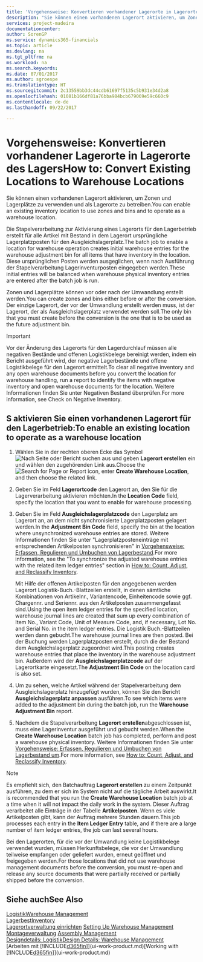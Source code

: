 ```yaml
---
title: 'Vorgehensweise: Konvertieren vorhandener Lagerorte in Lagerorte des Lagers | Microsoft Docs'
description: "Sie können einen vorhandenen Lagerort aktivieren, um Zonen und Lagerplätze zu verwenden und als Lagerorte zu betreiben."
services: project-madeira
documentationcenter: 
author: SorenGP
ms.service: dynamics365-financials
ms.topic: article
ms.devlang: na
ms.tgt_pltfrm: na
ms.workload: na
ms.search.keywords: 
ms.date: 07/01/2017
ms.author: sgroespe
ms.translationtype: HT
ms.sourcegitcommit: 2c13559bb3dc44cdb61697f5135c5b931e34d2a8
ms.openlocfilehash: 01081b166df81a76bba984bcb679069e59c660c9
ms.contentlocale: de-de
ms.lasthandoff: 09/22/2017

---
```

# <a name="how-to-convert-existing-locations-to-warehouse-locations"></a><span data-ttu-id="9cbbf-103">Vorgehensweise: Konvertieren vorhandener Lagerorte in Lagerorte des Lagers</span><span class="sxs-lookup"><span data-stu-id="9cbbf-103">How to: Convert Existing Locations to Warehouse Locations</span></span>
<span data-ttu-id="9cbbf-104">Sie können einen vorhandenen Lagerort aktivieren, um Zonen und Lagerplätze zu verwenden und als Lagerorte zu betreiben.</span><span class="sxs-lookup"><span data-stu-id="9cbbf-104">You can enable an existing inventory location to use zones and bins and to operate as a warehouse location.</span></span>  

<span data-ttu-id="9cbbf-105">Die Stapelverarbeitung zur Aktivierung eines Lagerorts für den Lagerbetrieb erstellt für alle Artikel mit Bestand in dem Lagerort ursprüngliche Lagerplatzposten für den Ausgleichslagerplatz.</span><span class="sxs-lookup"><span data-stu-id="9cbbf-105">The batch job to enable a location for warehouse operation creates initial warehouse entries for the warehouse adjustment bin for all items that have inventory in the location.</span></span> <span data-ttu-id="9cbbf-106">Diese ursprünglichen Posten werden ausgeglichen, wenn nach Ausführung der Stapelverarbeitung Lagerinventurposten eingegeben werden.</span><span class="sxs-lookup"><span data-stu-id="9cbbf-106">These initial entries will be balanced when warehouse physical inventory entries are entered after the batch job is run.</span></span>  

<span data-ttu-id="9cbbf-107">Zonen und Lagerplätze können vor oder nach der Umwandlung erstellt werden.</span><span class="sxs-lookup"><span data-stu-id="9cbbf-107">You can create zones and bins either before or after the conversion.</span></span> <span data-ttu-id="9cbbf-108">Der einzige Lagerort, der vor der Umwandlung erstellt werden muss, ist der Lagerort, der als Ausgleichslagerplatz verwendet werden soll.</span><span class="sxs-lookup"><span data-stu-id="9cbbf-108">The only bin that you must create before the conversion is the one that is to be used as the future adjustment bin.</span></span>  

> [!IMPORTANT]  
>  <span data-ttu-id="9cbbf-109">Vor der Änderung des Lagerorts für den Lagerdurchlauf müssen alle negativen Bestände und offenen Logistikbelege bereinigt werden, indem ein Bericht ausgeführt wird, der negative Lagerbestände und offene Logistikbelege für den Lagerort ermittelt.</span><span class="sxs-lookup"><span data-stu-id="9cbbf-109">To clear all negative inventory and any open warehouse documents before you convert the location for warehouse handling, run a report to identify the items with negative inventory and open warehouse documents for the location.</span></span> <span data-ttu-id="9cbbf-110">Weitere Informationen finden Sie unter Negativen Bestand überprüfen.</span><span class="sxs-lookup"><span data-stu-id="9cbbf-110">For more information, see Check on Negative Inventory.</span></span>  

## <a name="to-enable-an-existing-location-to-operate-as-a-warehouse-location"></a><span data-ttu-id="9cbbf-111">S aktivieren Sie einen vorhandenen Lagerort für den Lagerbetrieb:</span><span class="sxs-lookup"><span data-stu-id="9cbbf-111">To enable an existing location to operate as a warehouse location</span></span>  
1.  <span data-ttu-id="9cbbf-112">Wählen Sie in der rechten oberen Ecke das Symbol ![Nach Seite oder Bericht suchen](media/ui-search/search_small.png "Nach Seite oder Bericht suchen") aus und geben **Lagerort erstellen** ein und wählen den zugehörenden Link aus.</span><span class="sxs-lookup"><span data-stu-id="9cbbf-112">Choose the ![Search for Page or Report](media/ui-search/search_small.png "Search for Page or Report icon") icon, enter **Create Warehouse Location**, and then choose the related link.</span></span>  
2.  <span data-ttu-id="9cbbf-113">Geben Sie im Feld **Lagerortcode** den Lagerort an, den Sie für die Lagerverarbeitung aktivieren möchten.</span><span class="sxs-lookup"><span data-stu-id="9cbbf-113">In the **Location Code** field, specify the location that you want to enable for warehouse processing.</span></span>  
3.  <span data-ttu-id="9cbbf-114">Geben Sie im Feld **Ausgleichslagerplatzcode** den Lagerplatz am Lagerort an, an dem nicht synchronisierte Lagerplatzposten gelagert werden.</span><span class="sxs-lookup"><span data-stu-id="9cbbf-114">In the **Adjustment Bin Code** field, specify the bin at the location where unsynchronized warehouse entries are stored.</span></span> <span data-ttu-id="9cbbf-115">Weitere Informationen finden Sie unter "Lagerplatzposteneinträge mit entsprechenden Artikelposten synchronisieren" in [Vorgehensweise: Erfassen, Regulieren und Umbuchen von Lagerbestand](inventory-how-count-adjust-reclassify.md).</span><span class="sxs-lookup"><span data-stu-id="9cbbf-115">For more information, see the "To synchronize the adjusted warehouse entries with the related item ledger entries" section in [How to: Count, Adjust, and Reclassify Inventory](inventory-how-count-adjust-reclassify.md).</span></span>  

    <span data-ttu-id="9cbbf-116">Mit Hilfe der offenen Artikelposten für den angegebenen werden Lagerort Logistik-Buch.-Blattzeilen erstellt, in denen sämtliche Kombinationen von Artikelnr., Variantencode, Einheitencode sowie ggf. Chargennr. und Seriennr. aus den Artikelposten zusammengefasst sind.</span><span class="sxs-lookup"><span data-stu-id="9cbbf-116">Using the open item ledger entries for the specified location, warehouse journal lines are created that sum up every combination of Item No., Variant Code, Unit of Measure Code, and, if necessary, Lot No. and Serial No. in the item ledger entries.</span></span> <span data-ttu-id="9cbbf-117">Die Logistik Buch.-Blattzeilen werden dann gebucht.</span><span class="sxs-lookup"><span data-stu-id="9cbbf-117">The warehouse journal lines are then posted.</span></span> <span data-ttu-id="9cbbf-118">Bei der Buchung werden Lagerplatzposten erstellt, durch die der Bestand dem Ausgleichslagerplatz zugeordnet wird.</span><span class="sxs-lookup"><span data-stu-id="9cbbf-118">This posting creates warehouse entries that place the inventory in the warehouse adjustment bin.</span></span> <span data-ttu-id="9cbbf-119">Außerdem wird der **Ausgleichslagerplatzcode** auf der Lagerortkarte eingesetzt.</span><span class="sxs-lookup"><span data-stu-id="9cbbf-119">The **Adjustment Bin Code** on the location card is also set.</span></span>  

4.  <span data-ttu-id="9cbbf-120">Um zu sehen, welche Artikel während der Stapelverarbeitung dem Ausgleichslagerplatz hinzugefügt wurden, können Sie den Bericht  **Ausgleichslagerplatz anpassen** ausführen.</span><span class="sxs-lookup"><span data-stu-id="9cbbf-120">To see which items were added to the adjustment bin during the batch job, run the **Warehouse Adjustment Bin** report.</span></span>  
5.  <span data-ttu-id="9cbbf-121">Nachdem die Stapelverarbeitung   **Lagerort erstellen**abgeschlossen ist, muss eine Lagerinventur ausgeführt und gebucht werden.</span><span class="sxs-lookup"><span data-stu-id="9cbbf-121">When the **Create Warehouse Location** batch job has completed, perform and post a warehouse physical inventory.</span></span> <span data-ttu-id="9cbbf-122">Weitere Informationen finden Sie unter [Vorgehensweise: Erfassen, Regulieren und Umbuchen von Lagerbestand um](inventory-how-count-adjust-reclassify.md).</span><span class="sxs-lookup"><span data-stu-id="9cbbf-122">For more information, see [How to: Count, Adjust, and Reclassify Inventory](inventory-how-count-adjust-reclassify.md).</span></span>  

> [!NOTE]  
>  <span data-ttu-id="9cbbf-123">Es empfiehlt sich, den Batchauftrag **Lagerort erstellen** zu einem Zeitpunkt ausführen, zu dem er sich im System nicht auf die tägliche Arbeit auswirkt.</span><span class="sxs-lookup"><span data-stu-id="9cbbf-123">It is recommended that you run the **Create Warehouse Location** batch job at a time when it will not impact the daily work in the system.</span></span> <span data-ttu-id="9cbbf-124">Dieser Auftrag verarbeitet alle Einträge in der Tabelle **Artikelposten**. Wenn es viele Artikelposten gibt, kann der Auftrag mehrere Stunden dauern.</span><span class="sxs-lookup"><span data-stu-id="9cbbf-124">This job processes each entry in the **Item Ledger Entry** table, and if there are a large number of item ledger entries, the job can last several hours.</span></span>  

 <span data-ttu-id="9cbbf-125">Bei den Lagerorten, für die vor der Umwandlung keine Logistikbelege verwendet wurden, müssen Herkunftsbelege, die vor der Umwandlung teilweise empfangen oder geliefert wurden, erneut geöffnet und freigegeben werden.</span><span class="sxs-lookup"><span data-stu-id="9cbbf-125">For those locations that did not use warehouse management documents before the conversion, you must re-open and release any source documents that were partially received or partially shipped before the conversion.</span></span>  

## <a name="see-also"></a><span data-ttu-id="9cbbf-126">Siehe auch</span><span class="sxs-lookup"><span data-stu-id="9cbbf-126">See Also</span></span>  
[<span data-ttu-id="9cbbf-127">Logistik</span><span class="sxs-lookup"><span data-stu-id="9cbbf-127">Warehouse Management</span></span>](warehouse-manage-warehouse.md)  
[<span data-ttu-id="9cbbf-128">Lagerbest</span><span class="sxs-lookup"><span data-stu-id="9cbbf-128">Inventory</span></span>](inventory-manage-inventory.md)  
<span data-ttu-id="9cbbf-129">[Lagerortverwaltung einrichten](warehouse-setup-warehouse.md)   </span><span class="sxs-lookup"><span data-stu-id="9cbbf-129">[Setting Up Warehouse Management](warehouse-setup-warehouse.md)   </span></span>  
<span data-ttu-id="9cbbf-130">[Montageverwaltung](assembly-assemble-items.md)  </span><span class="sxs-lookup"><span data-stu-id="9cbbf-130">[Assembly Management](assembly-assemble-items.md)  </span></span>  
[<span data-ttu-id="9cbbf-131">Designdetails: Logistik</span><span class="sxs-lookup"><span data-stu-id="9cbbf-131">Design Details: Warehouse Management</span></span>](design-details-warehouse-management.md)  
<span data-ttu-id="9cbbf-132">[Arbeiten mit [!INCLUDE[d365fin](includes/d365fin_md.md)]](ui-work-product.md)</span><span class="sxs-lookup"><span data-stu-id="9cbbf-132">[Working with [!INCLUDE[d365fin](includes/d365fin_md.md)]](ui-work-product.md)</span></span>

